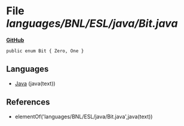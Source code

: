 # File _languages/BNL/ESL/java/Bit.java_
**[GitHub](https://github.com/softlang/yas/blob/master/languages/BNL/ESL/java/Bit.java)**
```
public enum Bit { Zero, One }
```

## Languages
* [Java](../languages/Java.md) (java(text))

## References
* elementOf('languages/BNL/ESL/java/Bit.java',java(text))

